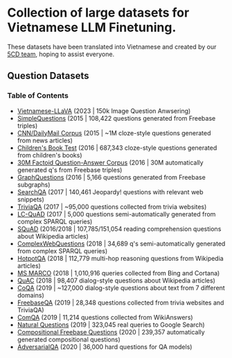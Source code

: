 # Collection of large datasets for Vietnamese LLM Finetuning.
These datasets have been translated into Vietnamese and created by our [5CD team](<https://huggingface.co/5CD-AI>), hoping to assist everyone.

## Question Datasets

### Table of Contents
- [Vietnamese-LLaVA](<https://huggingface.co/datasets/5CD-AI/Vietnamese-LLaVA-Instruct-150K-gg-translated>) (2023 | 150k Image Question Anwsering)
- [SimpleQuestions](#simplequestions) (2015 | 108,422 questions generated from Freebase triples)
- [CNN/DailyMail Corpus](#cnndailymail-corpus) (2015 | ~1M cloze-style questions generated from news articles)
- [Children's Book Test](#childrens-book-test-cbt) (2016 | 687,343 cloze-style questions generated from children's books)
- [30M Factoid Question-Answer Corpus](#30m-factoid-question-answer-corpus) (2016 | 30M automatically generated q's from Freebase triples)
- [GraphQuestions](#graphquestions) (2016 | 5,166 questions generated from Freebase subgraphs)
- [SearchQA](#searchqa) (2017 | 140,461 Jeopardy! questions with relevant web snippets)
- [TriviaQA](#triviaqa) (2017 | ~95,000 questions collected from trivia websites)
- [LC-QuAD](#lc-quad) (2017 | 5,000 questions semi-automatically generated from complex SPARQL queries)
- [SQuAD](#squad) (2016/2018 | 107,785/151,054 reading comprehension questions about Wikipedia articles)
- [ComplexWebQuestions](#complexwebquestions) (2018 | 34,689 q's semi-automatically generated from complex SPARQL queries)
- [HotpotQA](#hotpotqa) (2018 | 112,779 multi-hop reasoning questions from Wikipedia articles)
- [MS MARCO](#ms-marco) (2018 | 1,010,916 queries collected from Bing and Cortana)
- [QuAC](#quac) (2018 | 98,407 dialog-style questions about Wikipedia articles)
- [CoQA](#coqa) (2019 | ~127,000 dialog-style questions about text from 7 different domains)
- [FreebaseQA](#freebaseqa) (2019 | 28,348 questions collected from trivia websites and TriviaQA)
- [ComQA](#comqa) (2019 | 11,214 questions collected from WikiAnswers)
- [Natural Questions](#natural-questions) (2019 | 323,045 real queries to Google Search)
- [Compositional Freebase Questions](#compositional-freebase-questions-cfq) (2020 | 239,357 automatically generated compositional questions)
- [AdversarialQA](#adversarialqa) (2020 | 36,000 hard questions for QA models)
